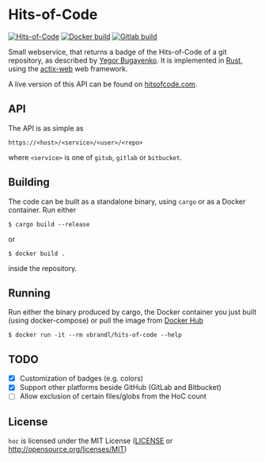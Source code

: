 # Hits-of-Code

[![Hits-of-Code](https://hitsofcode.com/github/vbrandl/hoc)](https://hitsofcode.com/view/github/vbrandl/hoc)
[![Docker build](https://img.shields.io/docker/cloud/build/vbrandl/hits-of-code.svg)](https://hub.docker.com/r/vbrandl/hits-of-code)
[![Gitlab build](https://gitlab.com/vbrandl/hoc/badges/master/pipeline.svg)](https://gitlab.com/vbrandl/hoc/pipelines)

Small webservice, that returns a badge of the Hits-of-Code of a git repository, as described by [Yegor
Bugayenko](https://www.yegor256.com/2014/11/14/hits-of-code.html). It is implemented in
[Rust](https://www.rust-lang.org/), using the [actix-web](https://actix.rs/) web framework.

A live version of this API can be found on [hitsofcode.com](https://hitsofcode.com/).

## API

The API is as simple as

```
https://<host>/<service>/<user>/<repo>
```

where `<service>` is one of `gitub`, `gitlab` or `bitbucket`.


## Building

The code can be built as a standalone binary, using `cargo` or as a Docker container. Run either

```
$ cargo build --release
```

or

```
$ docker build .
```

inside the repository.


## Running

Run either the binary produced by cargo, the Docker container you just built (using docker-compose) or pull the image
from [Docker Hub](https://hub.docker.com/r/vbrandl/hits-of-code)

```
$ docker run -it --rm vbrandl/hits-of-code --help
```


## TODO

* [x] Customization of badges (e.g. colors)
* [x] Support other platforms beside GitHub (GitLab and Bitbucket)
* [ ] Allow exclusion of certain files/globs from the HoC count

## License

`hoc` is licensed under the MIT License ([LICENSE](LICENSE) or http://opensource.org/licenses/MIT)
